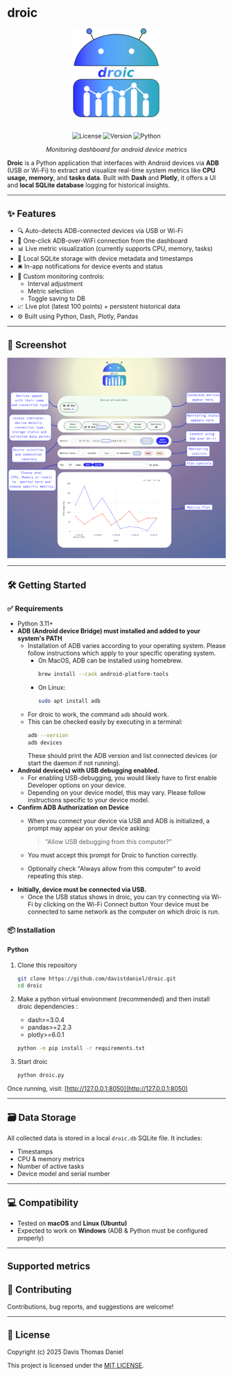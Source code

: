 
# droic

<div align="center">
  <img src="./assets/droic_logo.svg" alt="kurup logo" width="200"/>
  <br/>
  <br/>
  
  ![License](https://img.shields.io/badge/license-MIT-blue.svg)
  ![Version](https://img.shields.io/badge/version-0.1b0-orange.svg)
  ![Python](https://img.shields.io/badge/python-3.11+-blue.svg)
  
  *Monitoring dashboard for android device metrics*
</div>

**Droic** is a Python application that interfaces with Android devices via **ADB** (USB or Wi-Fi) to extract and visualize real-time system metrics like **CPU usage, memory**, and **tasks data**. Built with **Dash** and **Plotly**, it offers a UI and **local SQLite database** logging for historical insights.

---

## ✨ Features

- 🔍 Auto-detects ADB-connected devices via USB or Wi-Fi
- 📡 One-click ADB-over-WiFi connection from the dashboard
- 📊 Live metric visualization (currently supports CPU, memory, tasks)
- 💾 Local SQLite storage with device metadata and timestamps
- 🛎️ In-app notifications for device events and status
- 🧭 Custom monitoring controls:
  - Interval adjustment
  - Metric selection
  - Toggle saving to DB
- 📈 Live plot (latest 100 points) + persistent historical data
- ⚙️ Built using Python, Dash, Plotly, Pandas

---

## 📸 Screenshot

<div>
  <img src="./assets/droic_screenshot.webp" alt="Droic Logo" width="1000" />
</div>

---

## 🛠️ Getting Started

### ✅ Requirements

- Python 3.11+
- **ADB (Android device Bridge) must installed and added to your system's PATH**
  - Installation of ADB varies according to your operating system. Please follow instructions which apply to your specific operating system.
    - On MacOS, ADB can be installed using homebrew.
      ```bash
      brew install --cask android-platform-tools
      ```
    - On Linux:
      ```bash
      sudo apt install adb
      ```
  - For droic to work, the command `adb` should work.
  - This can be checked easily by executing in a terminal:
      ```bash
      adb --version
      adb devices
      ```
    These should print the ADB version and list connected devices (or start the daemon if not running).
- **Android device(s) with USB debugging enabled.** 
  - For enabling USB-debugging, you would likely have to first enable Developer options on your device.
  - Depending on your device model, this may vary. Please follow instructions specific to your device model.
- **Confirm ADB Authorization on Device**
  - When you connect your device via USB and ADB is initialized, a prompt may appear on your device asking:

    >"Allow USB debugging from this computer?"

  - You must accept this prompt for Droic to function correctly.
  - Optionally check "Always allow from this computer" to avoid repeating this step.
- **Initially, device must be connected via USB.** 
  - Once the USB status shows in droic, you can try connecting via Wi-Fi by clicking on the Wi-Fi Connect button Your device must be connected to same network as the computer on which droic is run.


### 📦 Installation

#### Python

1. Clone this repository
    ```bash
    git clone https://github.com/davistdaniel/droic.git
    cd droic
    ```
2. Make a python virtual environment (recommended) and then install droic dependencies :
    - dash>=3.0.4
    - pandas>=2.2.3
    - plotly>=6.0.1

    ```bash
    python -m pip install -r requirements.txt
    ```
3. Start droic
    ```bash
    python droic.py
    ```

Once running, visit: [http://127.0.0.1:8050](http://127.0.0.1:8050)

---

## 🗃️ Data Storage

All collected data is stored in a local `droic.db` SQLite file. It includes:
- Timestamps
- CPU & memory metrics
- Number of active tasks
- Device model and serial number

---

## 💻 Compatibility

- Tested on **macOS**  and **Linux (Ubuntu)**
- Expected to work on **Windows**  (ADB & Python must be configured properly)

---

## Supported metrics



## 🤝 Contributing

Contributions, bug reports, and suggestions are welcome!

---

## 📄 License
Copyright (c) 2025 Davis Thomas Daniel

This project is licensed under the [MIT LICENSE](./LICENSE).
